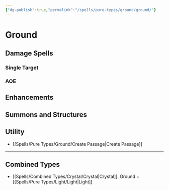 ```yaml
---
{"dg-publish":true,"permalink":"/spells/pure-types/ground/ground/"}
---
```


# Ground
## Damage Spells

### Single Target

### AOE

## Enhancements

## Summons and Structures

## Utility
- [[Spells/Pure Types/Ground/Create Passage\|Create Passage]]

- - -
## Combined Types
- [[Spells/Combined Types/Crystal/Crystal\|Crystal]]: Ground + [[Spells/Pure Types/Light/Light\|Light]]